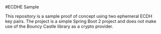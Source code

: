 #ECDHE Sample

This repository is a sample proof of concept using two ephemeral 
ECDH key pairs. The project is a simple Spring Boot 2 project
and does not make use of the Bouncy Castle library as a crypto
provider.